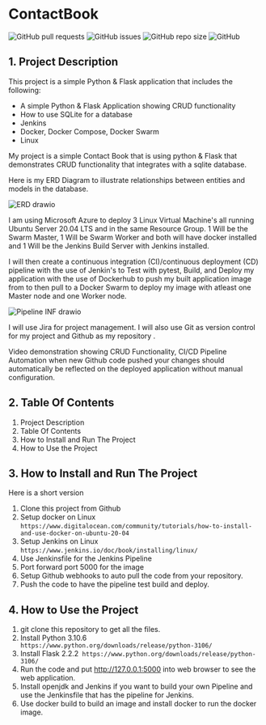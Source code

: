 
# ContactBook

![GitHub pull requests](https://img.shields.io/github/issues-pr/JingerGuy/ContactBook)
![GitHub issues](https://img.shields.io/github/issues/JingerGuy/ContactBook)
![GitHub repo size](https://img.shields.io/github/repo-size/JingerGuy/ContactBook)
![GitHub](https://img.shields.io/github/license/JingerGuy/ContactBook)

## 1. Project Description

This project is a simple Python & Flask application that includes the following:
- A simple Python & Flask Application showing CRUD functionality
- How to use SQLite for a database
- Jenkins
- Docker, Docker Compose, Docker Swarm
- Linux


My project is a simple Contact Book that is using python & Flask that demonstrates CRUD functionality that integrates with a sqlite database. 

Here is my ERD Diagram to illustrate relationships between entities and models in the database.


![ERD drawio](https://user-images.githubusercontent.com/110673932/193861865-b89c0a84-afb6-4dd8-8915-53e9de3ad8b9.png)



I am using Microsoft Azure to deploy 3 Linux Virtual Machine's all running Ubuntu Server 20.04 LTS and in the same Resource Group. 1 Will be the Swarm Master, 1 Will be Swarm Worker and both will have docker installed and 1 Will be the Jenkins Build Server with Jenkins installed.


I will then create a continuous integration (CI)/continuous deployment (CD) pipeline with the use of Jenkin's to Test with pytest, Build, and Deploy my application with the use of Dockerhub to push my built application image from to then pull to a Docker Swarm to deploy my image with atleast one Master node and one Worker node.

![Pipeline INF drawio](https://user-images.githubusercontent.com/110673932/193868373-554d3807-98c5-49f2-98d9-aea93ee1489c.png)




I will use Jira for project management. I will also use Git as version control for my project and Github as my repository .




Video demonstration showing CRUD Functionality,
CI/CD Pipeline Automation when new Github code pushed your changes should automatically be reflected on the deployed application without manual configuration.




## 2. Table Of Contents


1. Project Description
2. Table Of Contents
3. How to Install and Run The Project
4. How to Use the Project



## 3. How to Install and Run The Project

Here is a short version

1. Clone this project from Github
2. Setup docker on Linux ``` https://www.digitalocean.com/community/tutorials/how-to-install-and-use-docker-on-ubuntu-20-04 ```
3. Setup Jenkins on Linux ``` https://www.jenkins.io/doc/book/installing/linux/ ```
4. Use Jenkinsfile for the Jenkins Pipeline
5. Port forward port 5000 for the image
6. Setup Github webhooks to auto pull the code from your repository.
7. Push the code to have the pipeline test build and deploy.


   





## 4. How to Use the Project

1. git clone this repository to get all the files.
2. Install Python 3.10.6``` https://www.python.org/downloads/release/python-3106/```
3. Install Flask 2.2.2``` https://www.python.org/downloads/release/python-3106/```
4. Run the code and put http://127.0.0.1:5000 into web browser to see the web application.
5. Install openjdk and Jenkins if you want to build your own Pipeline and use the Jenkinsfile that has the pipeline for Jenkins.
6. Use docker build to build an image and install docker to run the docker image.


